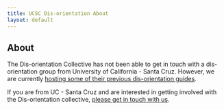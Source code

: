 ```yaml
---
title: UCSC Dis-orientation About
layout: default
---
```


## About

The Dis-orientation Collective has not been able to get in touch with a dis-orientation group from University of California - Santa Cruz. However, we are currently [hosting some of their previous dis-orientation guides](http://ucsc.dis-orientation.info).

If you are from UC - Santa Cruz and are interested in getting involved with the Dis-orientation collective, [please get in touch with us](http://dis-orientation.info/contact/).